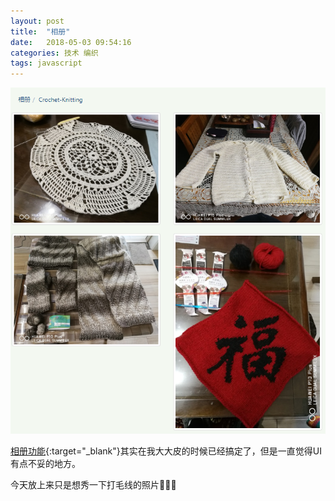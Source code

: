 ```yaml
---
layout: post
title:  "相册"
date:   2018-05-03 09:54:16
categories: 技术 编织
tags: javascript
---
```

![](/img/2018-05-03_photo.PNG)

[相册功能](/photos){:target="_blank"}其实在我大大皮的时候已经搞定了，但是一直觉得UI有点不妥的地方。

今天放上来只是想秀一下打毛线的照片:sheep::sheep::sheep:

